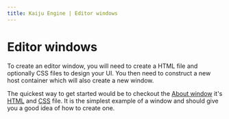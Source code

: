 ```yaml
---
title: Kaiju Engine | Editor windows
---
```


# Editor windows
To create an editor window, you will need to create a HTML file and optionally CSS files to design your UI. You then need to construct a new host container which will also create a new window.

The quickest way to get started would be to checkout the [About window](https://github.com/KaijuEngine/kaiju/blob/master/src/editor/ui/about_window/about_window.go#L58) it's [HTML](https://github.com/KaijuEngine/kaiju/blob/master/content/editor/ui/about_window.html) and [CSS](https://github.com/KaijuEngine/kaiju/blob/master/content/editor/ui/about_window.css) file. It is the simplest example of a window and should give you a good idea of how to create one.
